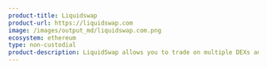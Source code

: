 ```yaml
---
product-title: Liquidswap
product-url: https://liquidswap.com
image: /images/output_md/liquidswap.com.png
ecosystem: ethereum
type: non-custodial
product-description: LiquidSwap allows you to trade on multiple DEXs and combine liquidity for the best price.
---
```

